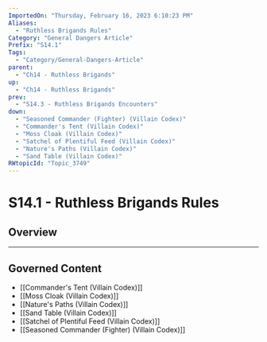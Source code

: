 ```yaml
---
ImportedOn: "Thursday, February 16, 2023 6:10:23 PM"
Aliases:
  - "Ruthless Brigands Rules"
Category: "General Dangers Article"
Prefix: "S14.1"
Tags:
  - "Category/General-Dangers-Article"
parent:
  - "Ch14 - Ruthless Brigands"
up:
  - "Ch14 - Ruthless Brigands"
prev:
  - "S14.3 - Ruthless Brigands Encounters"
down:
  - "Seasoned Commander (Fighter) (Villain Codex)"
  - "Commander's Tent (Villain Codex)"
  - "Moss Cloak (Villain Codex)"
  - "Satchel of Plentiful Feed (Villain Codex)"
  - "Nature's Paths (Villain Codex)"
  - "Sand Table (Villain Codex)"
RWtopicId: "Topic_3749"
---
```

# S14.1 - Ruthless Brigands Rules
## Overview
---
## Governed Content
- [[Commander's Tent (Villain Codex)]]
- [[Moss Cloak (Villain Codex)]]
- [[Nature's Paths (Villain Codex)]]
- [[Sand Table (Villain Codex)]]
- [[Satchel of Plentiful Feed (Villain Codex)]]
- [[Seasoned Commander (Fighter) (Villain Codex)]]

